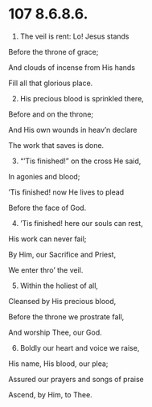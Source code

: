 # 107 8.6.8.6.

1.  The veil is rent: Lo! Jesus stands

Before the throne of grace;

And clouds of incense from His hands

Fill all that glorious place.

2.  His precious blood is sprinkled there,

Before and on the throne;

And His own wounds in heav’n declare

The work that saves is done.

3.  “’Tis finished!” on the cross He said,

In agonies and blood;

’Tis finished! now He lives to plead

Before the face of God.

4.  ’Tis finished! here our souls can rest,

His work can never fail;

By Him, our Sacrifice and Priest,

We enter thro’ the veil.

5.  Within the holiest of all,

Cleansed by His precious blood,

Before the throne we prostrate fall,

And worship Thee, our God.

6.  Boldly our heart and voice we raise,

His name, His blood, our plea;

Assured our prayers and songs of praise

Ascend, by Him, to Thee.

